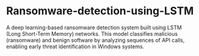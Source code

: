 # Ransomware-detection-using-LSTM
A deep learning-based ransomware detection system built using LSTM (Long Short-Term Memory) networks. This model classifies malicious (ransomware) and benign software by analyzing sequences of API calls, enabling early threat identification in Windows systems.
